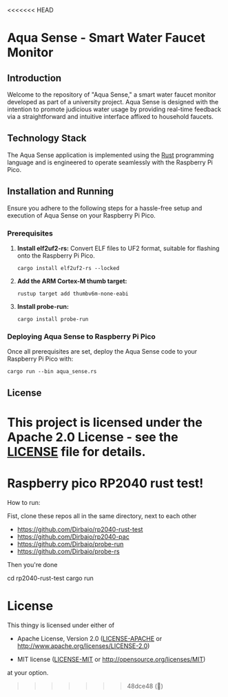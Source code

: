 <<<<<<< HEAD
# Aqua Sense - Smart Water Faucet Monitor

## Introduction
Welcome to the repository of "Aqua Sense," a smart water faucet monitor developed as part of a university project. Aqua Sense is designed with the intention to promote judicious water usage by providing real-time feedback via a straightforward and intuitive interface affixed to household faucets.

## Technology Stack
The Aqua Sense application is implemented using the [Rust](https://www.rust-lang.org/) programming language and is engineered to operate seamlessly with the Raspberry Pi Pico.

## Installation and Running

Ensure you adhere to the following steps for a hassle-free setup and execution of Aqua Sense on your Raspberry Pi Pico.

### Prerequisites

1. **Install elf2uf2-rs:**
   Convert ELF files to UF2 format, suitable for flashing onto the Raspberry Pi Pico.
   ```shell
   cargo install elf2uf2-rs --locked
   ```
2. **Add the ARM Cortex-M thumb target:**
    ```shell
    rustup target add thumbv6m-none-eabi
    ```
3. **Install probe-run:**
    ```shell
    cargo install probe-run
    ```

### Deploying Aqua Sense to Raspberry Pi Pico
Once all prerequisites are set, deploy the Aqua Sense code to your Raspberry Pi Pico with:

```shell
cargo run --bin aqua_sense.rs
```

## License
This project is licensed under the Apache 2.0 License - see the [LICENSE](LICENSE) file for details.
=======
# Raspberry pico RP2040 rust test!

How to run:

Fist, clone these repos all in the same directory, next to each other

- https://github.com/Dirbaio/rp2040-rust-test
- https://github.com/Dirbaio/rp2040-pac
- https://github.com/Dirbaio/probe-run
- https://github.com/Dirbaio/probe-rs

Then you're done

  cd rp2040-rust-test
  cargo run
  
# License

This thingy is licensed under either of

- Apache License, Version 2.0 ([LICENSE-APACHE](LICENSE-APACHE) or
  http://www.apache.org/licenses/LICENSE-2.0)

- MIT license ([LICENSE-MIT](LICENSE-MIT) or http://opensource.org/licenses/MIT)

at your option.
>>>>>>> 48dce48 (:tada:)
